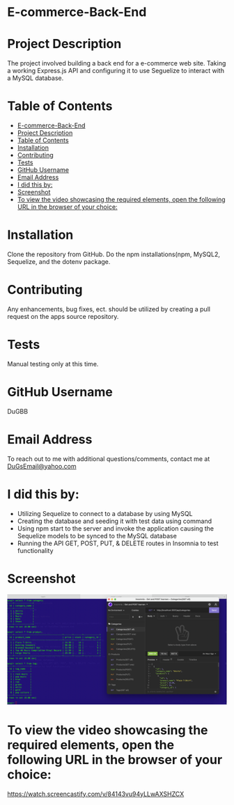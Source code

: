 # E-commerce-Back-End

# Project Description

The project involved building a back end for a e-commerce web site. Taking a working Express.js API and configuring it to use Seguelize to interact with a MySQL database.

# Table of Contents

- [E-commerce-Back-End](#e-commerce-back-end)
- [Project Description](#project-description)
- [Table of Contents](#table-of-contents)
- [Installation](#installation)
- [Contributing](#contributing)
- [Tests](#tests)
- [GitHub Username](#github-username)
- [Email Address](#email-address)
- [I did this by:](#i-did-this-by)
- [Screenshot](#screenshot)
- [To view the video showcasing the required elements, open the following URL in the browser of your choice:](#to-view-the-video-showcasing-the-required-elements-open-the-following-url-in-the-browser-of-your-choice)

# Installation

Clone the repository from GitHub. Do the npm installations(npm, MySQL2, Sequelize, and the dotenv package.

# Contributing

Any enhancements, bug fixes, ect. should be utilized by creating a pull request on the apps source repository.

# Tests

Manual testing only at this time.

# GitHub Username

DuGBB

# Email Address

To reach out to me with additional questions/comments, contact me at DuGsEmail@yahoo.com

# I did this by:

- Utilizing Sequelize to connect to a database by using MySQL
- Creating the database and seeding it with test data using command
- Using npm start to the server and invoke the application causing the Sequelize models to be synced to the MySQL database
- Running the API GET, POST, PUT, & DELETE routes in Insomnia to test functionality

# Screenshot

![E-Commerce-Back-End](/Develop/images/ecommerce.png?raw=true "E-Commerce-Back-End")

# To view the video showcasing the required elements, open the following URL in the browser of your choice:

https://watch.screencastify.com/v/84143vu94yLLwAXSHZCX

